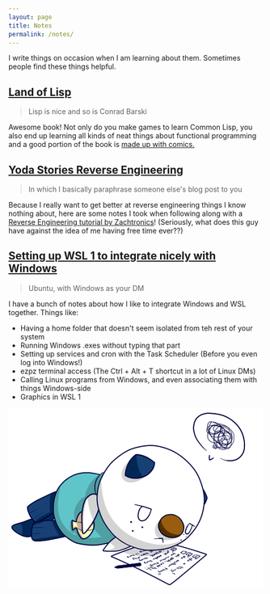 ```yaml
---
layout: page
title: Notes
permalink: /notes/
---
```


I write things on occasion when I am learning about them. Sometimes people find these things helpful.
## [Land of Lisp](https://github.com/Archenoth/Land-of-Lisp-notes)
> Lisp is nice and so is Conrad Barski

Awesome book! Not only do you make games to learn Common Lisp, you also end up learning all kinds of neat things about functional programming and a good portion of the book is [made up with comics.](http://landoflisp.com/#guilds)

## [Yoda Stories Reverse Engineering](https://github.com/Archenoth/yodesk-notes)
> In which I basically paraphrase someone else's blog post to you

Because I really want to get better at reverse engineering things I know nothing about, here are some notes I took when following along with a [Reverse Engineering tutorial by Zachtronics](http://www.zachtronics.com/yoda-stories/)! (Seriously, what does this guy have against the idea of me having free time ever??)

## [Setting up WSL 1 to integrate nicely with Windows](https://github.com/Archenoth/WSLSetup)
> Ubuntu, with Windows as your DM

I have a bunch of notes about how I like to integrate Windows and WSL together. Things like:

- Having a home folder that doesn't seem isolated from teh rest of your system
- Running Windows .exes without typing that part
- Setting up services and cron with the Task Scheduler (Before you even log into Windows!)
- ezpz terminal access (The Ctrl + Alt + T shortcut in a lot of Linux DMs)
- Calling Linux programs from Windows, and even associating them with things Windows-side
- Graphics in WSL 1

![Oshaplan](/img/Oshaplan.png "Oshawott!")
